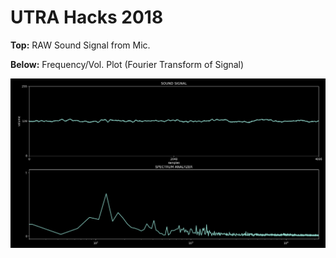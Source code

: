 # UTRA Hacks 2018 

**Top:** RAW Sound Signal from Mic.

**Below:** Frequency/Vol. Plot (Fourier Transform of Signal)

![Audio Signal -> Fourier Transform -> Spectrum](spec3.png)
